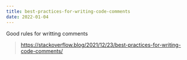 ```yaml
---
title: best-practices-for-writing-code-comments
date: 2022-01-04
---
```


Good rules for writting comments

> https://stackoverflow.blog/2021/12/23/best-practices-for-writing-code-comments/

